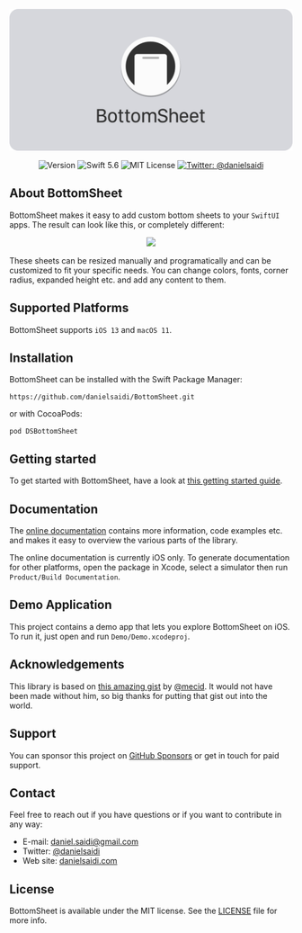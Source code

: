 <p align="center">
    <img src ="Resources/Logo.png" alt="BottomSheet Logo" title="BottomSheet" width=600 />
</p>

<p align="center">
    <img src="https://img.shields.io/github/v/release/danielsaidi/BottomSheet?color=%2300550&sort=semver" alt="Version" />
    <img src="https://img.shields.io/badge/Swift-5.6-orange.svg" alt="Swift 5.6" />
    <img src="https://img.shields.io/github/license/danielsaidi/BottomSheet" alt="MIT License" />
    <a href="https://twitter.com/danielsaidi">
        <img src="https://img.shields.io/badge/contact-@danielsaidi-blue.svg?style=flat" alt="Twitter: @danielsaidi" />
    </a>
</p>


## About BottomSheet

BottomSheet makes it easy to add custom bottom sheets to your `SwiftUI` apps. The result can look like this, or completely different:

<p align="center">
    <img src="Resources/Demo.gif" width=300 />
</p>

These sheets can be resized manually and programatically and can be customized to fit your specific needs. You can change colors, fonts, corner radius, expanded height etc. and add any content to them.



## Supported Platforms

BottomSheet supports `iOS 13` and `macOS 11`.



## Installation

BottomSheet can be installed with the Swift Package Manager:

```
https://github.com/danielsaidi/BottomSheet.git
```

or with CocoaPods:

```
pod DSBottomSheet
```



## Getting started

To get started with BottomSheet, have a look at [this getting started guide][GettingStarted].



## Documentation

The [online documentation][Documentation] contains more information, code examples etc. and makes it easy to overview the various parts of the library.

The online documentation is currently iOS only. To generate documentation for other platforms, open the package in Xcode, select a simulator then run `Product/Build Documentation`. 



## Demo Application

This project contains a demo app that lets you explore BottomSheet on iOS. To run it, just open and run `Demo/Demo.xcodeproj`.



## Acknowledgements

This library is based on [this amazing gist][MecidGist] by [@mecid][Mecid]. It would not have been made without him, so big thanks for putting that gist out into the world.



## Support

You can sponsor this project on [GitHub Sponsors][Sponsors] or get in touch for paid support. 



## Contact

Feel free to reach out if you have questions or if you want to contribute in any way:

* E-mail: [daniel.saidi@gmail.com][Email]
* Twitter: [@danielsaidi][Twitter]
* Web site: [danielsaidi.com][Website]



## License

BottomSheet is available under the MIT license. See the [LICENSE][License] file for more info.


[Email]: mailto:daniel.saidi@gmail.com
[Twitter]: http://www.twitter.com/danielsaidi
[Website]: http://www.danielsaidi.com
[Sponsors]: https://github.com/sponsors/danielsaidi

[Documentation]: https://danielsaidi.github.io/BottomSheet/documentation/bottomsheet/
[GettingStarted]: https://github.com/danielsaidi/BottomSheet/blob/master/Readmes/Getting-Started.md
[License]: https://github.com/danielsaidi/BottomSheet/blob/master/LICENSE

[Mecid]: http://www.twitter.com/mecid
[MecidGist]: https://gist.github.com/mecid/78eab34d05498d6c60ae0f162bfd81ee
